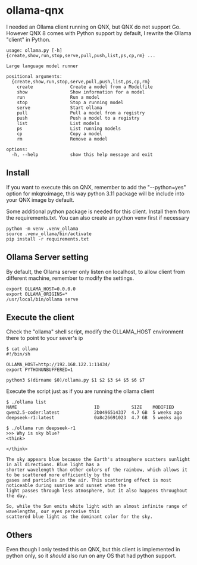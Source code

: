 # ollama-qnx

I needed an Ollama client running on QNX, but QNX do not support Go. However QNX 8 comes with Python support by default, I rewrite the Ollama "client" in Python.
```Console
usage: ollama.py [-h] {create,show,run,stop,serve,pull,push,list,ps,cp,rm} ...

Large language model runner

positional arguments:
  {create,show,run,stop,serve,pull,push,list,ps,cp,rm}
    create              Create a model from a Modelfile
    show                Show information for a model
    run                 Run a model
    stop                Stop a running model
    serve               Start ollama
    pull                Pull a model from a registry
    push                Push a model to a registry
    list                List models
    ps                  List running models
    cp                  Copy a model
    rm                  Remove a model

options:
  -h, --help            show this help message and exit
```

## Install
If you want to execute this on QNX, remember to add the "--python=yes" option for mkqnximage, this way python 3.11 package will be include into your QNX image by default. 

Some additional python package is needed for this client. Install them from the requirements.txt. You can also create an python venv first if necessary
```colsole
python -m venv .venv_ollama
source .venv_ollama/bin/activate
pip install -r requirements.txt
```

## Ollama Server setting
By default, the Ollama server only listen on localhost, to allow client from different machine, remember to modify the settings.
```console
export OLLAMA_HOST=0.0.0.0
export OLLAMA_ORIGINS=*
/usr/local/bin/ollama serve
```

## Execute the client
Check the "ollama" shell script, modify the OLLAMA_HOST environment there to point to your sever's ip
```console
$ cat ollama
#!/bin/sh

OLLAMA_HOST=http://192.168.122.1:11434/
export PYTHONUNBUFFERED=1

python3 $(dirname $0)/ollama.py $1 $2 $3 $4 $5 $6 $7
```
Execute the script just as if you are running the ollama client
```console
$ ./ollama list
NAME                             ID            SIZE    MODIFIED
qwen2.5-coder:latest             2b0496514337  4.7 GB  5 weeks ago
deepseek-r1:latest               0a8c26691023  4.7 GB  5 weeks ago
```

```console
$ ./ollama run deepseek-r1
>>> Why is sky blue?
<think>

</think>

The sky appears blue because the Earth's atmosphere scatters sunlight in all directions. Blue light has a
shorter wavelength than other colors of the rainbow, which allows it to be scattered more efficiently by the
gases and particles in the air. This scattering effect is most noticeable during sunrise and sunset when the
light passes through less atmosphere, but it also happens throughout the day.

So, while the Sun emits white light with an almost infinite range of wavelengths, our eyes perceive this
scattered blue light as the dominant color for the sky.
```

## Others
Even though I only tested this on QNX, but this client is implemented in python only, so it *should* also run on any OS that had python support.
